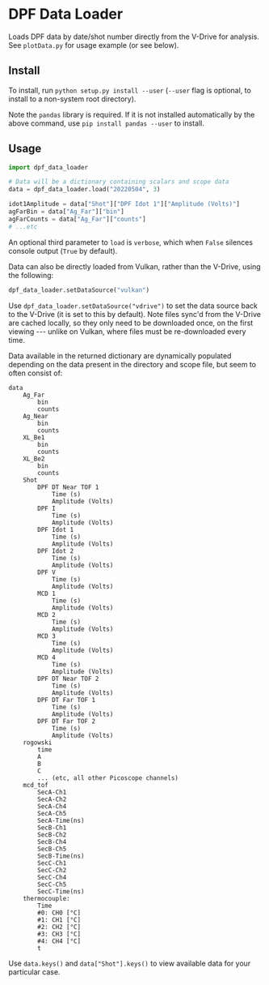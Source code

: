 # DPF Data Loader

Loads DPF data by date/shot number directly from the V-Drive for analysis. See 
`plotData.py` for usage example (or see below).

## Install

To install, run `python setup.py install --user` (`--user` flag is optional, to 
install to a non-system root directory).

Note the `pandas` library is required. If it is not installed automatically by 
the above command, use `pip install pandas --user` to install.

## Usage

```python
import dpf_data_loader

# Data will be a dictionary containing scalars and scope data
data = dpf_data_loader.load("20220504", 3)

idot1Amplitude = data["Shot"]["DPF Idot 1"]["Amplitude (Volts)"]
agFarBin = data["Ag_Far"]["bin"]
agFarCounts = data["Ag_Far"]["counts"]
# ...etc
```

An optional third parameter to `load` is `verbose`, which when `False` silences 
console output (`True` by default).

Data can also be directly loaded from Vulkan, rather than the V-Drive, using 
the following:

```python
dpf_data_loader.setDataSource("vulkan")
```

Use `dpf_data_loader.setDataSource("vdrive")` to set the data source back to 
the V-Drive (it is set to this by default). Note files sync'd from the V-Drive 
are cached locally, so they only need to be downloaded once, on the first 
viewing --- unlike on Vulkan, where files must be re-downloaded every time.

Data available in the returned dictionary are dynamically populated depending 
on the data present in the directory and scope file, but seem to often consist 
of:

    data
        Ag_Far
            bin
            counts
        Ag_Near
            bin
            counts
        XL_Be1
            bin
            counts
        XL_Be2
            bin
            counts
        Shot
            DPF DT Near TOF 1
                Time (s)
                Amplitude (Volts)
            DPF I
                Time (s)
                Amplitude (Volts)
            DPF Idot 1
                Time (s)
                Amplitude (Volts)
            DPF Idot 2
                Time (s)
                Amplitude (Volts)
            DPF V
                Time (s)
                Amplitude (Volts)
            MCD 1
                Time (s)
                Amplitude (Volts)
            MCD 2
                Time (s)
                Amplitude (Volts)
            MCD 3
                Time (s)
                Amplitude (Volts)
            MCD 4
                Time (s)
                Amplitude (Volts)
            DPF DT Near TOF 2
                Time (s)
                Amplitude (Volts)
            DPF DT Far TOF 1
                Time (s)
                Amplitude (Volts)
            DPF DT Far TOF 2
                Time (s)
                Amplitude (Volts)
        rogowski
            time
            A
            B
            C
            ... (etc, all other Picoscope channels)
        mcd_tof
            SecA-Ch1
            SecA-Ch2
            SecA-Ch4
            SecA-Ch5
            SecA-Time(ns)
            SecB-Ch1
            SecB-Ch2
            SecB-Ch4
            SecB-Ch5
            SecB-Time(ns)
            SecC-Ch1
            SecC-Ch2
            SecC-Ch4
            SecC-Ch5
            SecC-Time(ns)
        thermocouple:
            Time
            #0: CH0 [°C]
            #1: CH1 [°C]
            #2: CH2 [°C]
            #3: CH3 [°C]
            #4: CH4 [°C]
            t

Use `data.keys()` and `data["Shot"].keys()` to view available data for your 
particular case.
